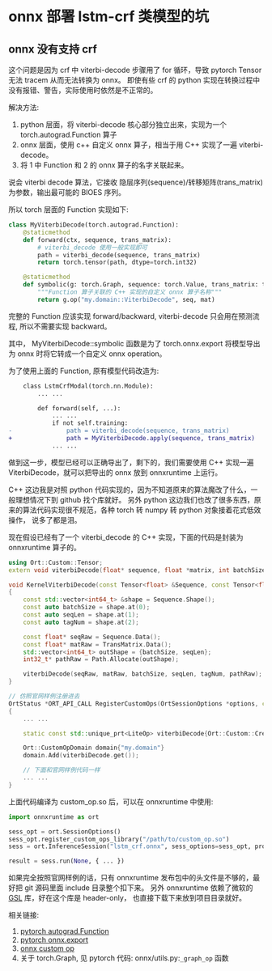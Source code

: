 # onnx 部署 lstm-crf 类模型的坑

## onnx 没有支持 crf

这个问题是因为 crf 中 viterbi-decode 步骤用了 for 循环，导致 pytorch Tensor 无法 tracem 从而无法转换为 onnx。
即使有些 crf 的 python 实现在转换过程中没有报错、警告，实际使用时依然是不正常的。

解决方法:

1. python 层面，将 viterbi-decode 核心部分独立出来，实现为一个 torch.autograd.Function 算子
2. onnx 层面，使用 c++ 自定义 onnx 算子，相当于用 C++ 实现了一遍 viterbi-decode。
3. 将 1 中 Function 和 2 的 onnx 算子的名字关联起来。

说会 viterbi decode 算法，它接收 隐层序列(sequence)/转移矩阵(trans_matrix) 为参数，输出最可能的 BIOES 序列。

所以 torch 层面的 Function 实现如下:

```python
class MyViterbiDecode(torch.autograd.Function):
    @staticmethod
    def forward(ctx, sequence, trans_matrix):
        # viterbi_decode 使用一般实现即可
        path = viterbi_decode(sequence, trans_matrix)
        return torch.tensor(path, dtype=torch.int32)

    @staticmethod
    def symbolic(g: torch.Graph, sequence: torch.Value, trans_matrix: torch.Value):
        """Function 算子关联的 C++ 实现的自定义 onnx 算子名称"""
        return g.op("my.domain::ViterbiDecode", seq, mat)
```

完整的 Function 应该实现 forward/backward, viterbi-decode 只会用在预测流程, 所以不需要实现 backward。

其中， MyViterbiDecode::symbolic 函数是为了 torch.onnx.export 将模型导出为 onnx 时将它转成一个自定义 onnx operation。

为了使用上面的 Function, 原有模型代码改造为:

```diff
    class LstmCrfModal(torch.nn.Module):
        ... ...

        def forward(self, ...):
            ... ...
            if not self.training:
-               path = viterbi_decode(sequence, trans_matrix)
+               path = MyViterbiDecode.apply(sequence, trans_matrix)
            ... ...
```

做到这一步，模型已经可以正确导出了，剩下的，我们需要使用 C++ 实现一遍 ViterbiDecode，就可以把导出的 onnx 放到 onnxruntime 上运行。

C++ 这边我是对照 python 代码实现的，因为不知道原来的算法魔改了什么，一般理想情况下到 github 找个库就好。
另外 python 这边我们也改了很多东西，原来的算法代码实现很不规范，各种 torch 转 numpy 转 python 对象接着花式低效操作，
说多了都是泪。

现在假设已经有了一个 viterbi_decode 的 C++ 实现，下面的代码是封装为 onnxruntime 算子的。

```cpp
using Ort::Custom::Tensor;
extern void viterbiDecode(float* sequence, float *matrix, int batchSize, int seqLen, int tagNum, int32_t* path /*out*/);

void KernelViterbiDecode(const Tensor<float> &Sequence, const Tensor<float> &TransMatrix, Tensor<int32_t> &Path)
{
    const std::vector<int64_t> &shape = Sequence.Shape();
    const auto batchSize = shape.at(0);
    const auto seqLen = shape.at(1);
    const auto tagNum = shape.at(2);

    const float* seqRaw = Sequence.Data();
    const float* matRaw = TransMatrix.Data();
    std::vector<int64_t> outShape = {batchSize, seqLen};
    int32_t* pathRaw = Path.Allocate(outShape);

    viterbiDecode(seqRaw, matRaw, batchSize, seqLen, tagNum, pathRaw);
}

// 仿照官网样例注册进去
OrtStatus *ORT_API_CALL RegisterCustomOps(OrtSessionOptions *options, const OrtApiBase *api)
{
    ... ...

    static const std::unique_prt<LiteOp> viterbiDecode{Ort::Custom::CreateLiteCustomOp("ViterbiDecode", "CPUExecutionProvider", KernelViterbiDecode)};

    Ort::CustomOpDomain domain{"my.domain"}
    domain.Add(viterbiDecode.get());

    // 下面和官网样例代码一样
    ... ...
}
```

上面代码编译为 custom_op.so 后，可以在 onnxruntime 中使用:

```python
import onnxruntime as ort

sess_opt = ort.SessionOptions()
sess_opt.register_custom_ops_library("/path/to/custom_op.so")
sess = ort.InferenceSession("lstm_crf.onnx", sess_options=sess_opt, providers=...)

result = sess.run(None, { ... })
```

如果完全按照官网样例的话，只有 onnxruntime 发布包中的头文件是不够的，最好把 git 源码里面 include 目录整个扣下来。
另外 onnxruntime 依赖了微软的 [GSL](https://github.com/microsoft/GSL) 库，好在这个库是 header-only，
也直接下载下来放到项目目录就好。

相关链接:

1. [pytorch autograd.Function](https://pytorch.org/docs/stable/autograd.html#function)
2. [pytorch onnx.export](https://pytorch.org/docs/stable/onnx.html#torch-autograd-functions)
3. [onnx custom op](https://onnxruntime.ai/docs/reference/operators/add-custom-op.html)
4. 关于 torch.Graph, 见 pytorch 代码: onnx/utils.py:`_graph_op` 函数
